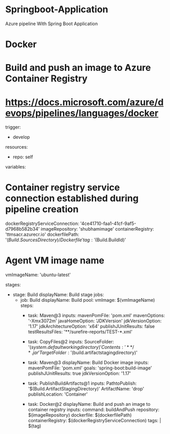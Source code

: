 # Springboot-Application
Azure pipeline With Spring Boot Application 



# Docker
# Build and push an image to Azure Container Registry
# https://docs.microsoft.com/azure/devops/pipelines/languages/docker

trigger:
- develop

resources:
- repo: self

variables:
  # Container registry service connection established during pipeline creation
  dockerRegistryServiceConnection: '4ce41710-faa1-41cf-9af5-d7968b582b34'
  imageRepository: 'shubhamimage'
  containerRegistry: 'ttmsacr.azurecr.io'
  dockerfilePath: '$(Build.SourcesDirectory)/Dockerfile'
  tag: '$(Build.BuildId)'

  # Agent VM image name
  vmImageName: 'ubuntu-latest'

stages:
- stage: Build
  displayName: Build stage
  jobs:
  - job: Build
    displayName: Build
    pool:
      vmImage: $(vmImageName)
    steps:
    - task: Maven@3
      inputs:
       mavenPomFile: 'pom.xml'
       mavenOptions: '-Xmx3072m'
       javaHomeOption: 'JDKVersion'
       jdkVersionOption: '1.17'
       jdkArchitectureOption: 'x64'
       publishJUnitResults: false
       testResultsFiles: '**/surefire-reports/TEST-*.xml'
    - task: CopyFiles@2
      inputs:
           SourceFolder: '$(system.defaultworkingdirectory)'
           Contents: '**/*.jar'
           TargetFolder: '$(build.artifactstagingdirectory)'

    - task: Maven@3
      displayName: Build Docker image
      inputs:
        mavenPomFile: 'pom.xml'
        goals: 'spring-boot:build-image'
        publishJUnitResults: true
        jdkVersionOption: '1.17'
        
    - task: PublishBuildArtifacts@1
      inputs:
        PathtoPublish: '$(Build.ArtifactStagingDirectory)'
        ArtifactName: 'drop'
        publishLocation: 'Container'
    - task: Docker@2
      displayName: Build and push an image to container registry
      inputs:
        command: buildAndPush
        repository: $(imageRepository)
        dockerfile: $(dockerfilePath)
        containerRegistry: $(dockerRegistryServiceConnection)
        tags: |
          $(tag)
   
